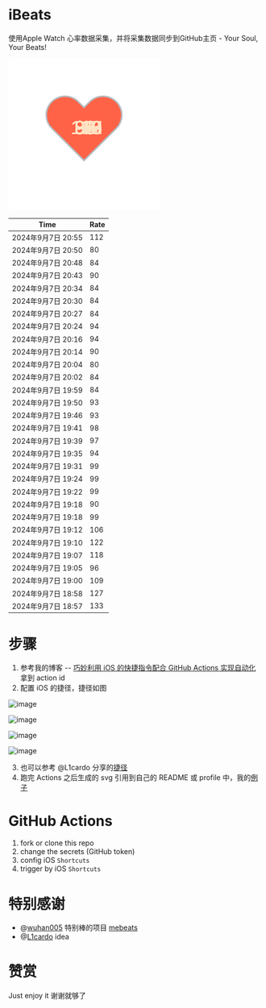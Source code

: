 # iBeats
使用Apple Watch 心率数据采集，并将采集数据同步到GitHub主页 - Your Soul, Your Beats!

![](./files/heart.svg)

<!--START_SECTION:my_heart_rate-->
| Time | Rate | 
 | ---- | ---- | 
| 2024年9月7日 20:55 | 112 |
| 2024年9月7日 20:50 | 80 |
| 2024年9月7日 20:48 | 84 |
| 2024年9月7日 20:43 | 90 |
| 2024年9月7日 20:34 | 84 |
| 2024年9月7日 20:30 | 84 |
| 2024年9月7日 20:27 | 84 |
| 2024年9月7日 20:24 | 94 |
| 2024年9月7日 20:16 | 94 |
| 2024年9月7日 20:14 | 90 |
| 2024年9月7日 20:04 | 80 |
| 2024年9月7日 20:02 | 84 |
| 2024年9月7日 19:59 | 84 |
| 2024年9月7日 19:50 | 93 |
| 2024年9月7日 19:46 | 93 |
| 2024年9月7日 19:41 | 98 |
| 2024年9月7日 19:39 | 97 |
| 2024年9月7日 19:35 | 94 |
| 2024年9月7日 19:31 | 99 |
| 2024年9月7日 19:24 | 99 |
| 2024年9月7日 19:22 | 99 |
| 2024年9月7日 19:18 | 90 |
| 2024年9月7日 19:18 | 99 |
| 2024年9月7日 19:12 | 106 |
| 2024年9月7日 19:10 | 122 |
| 2024年9月7日 19:07 | 118 |
| 2024年9月7日 19:05 | 96 |
| 2024年9月7日 19:00 | 109 |
| 2024年9月7日 18:58 | 127 |
| 2024年9月7日 18:57 | 133 |

<!--END_SECTION:my_heart_rate-->

# 步骤
1. 参考我的博客 -- [巧妙利用 iOS 的快捷指令配合 GitHub Actions 实现自动化](https://github.com/yihong0618/gitblog/issues/198) 拿到 action id
2. 配置 iOS 的捷径，捷径如图

![image](https://user-images.githubusercontent.com/15976103/122154218-0db0b480-ce97-11eb-93bb-5aec07c558dc.png)

![image](https://user-images.githubusercontent.com/15976103/122154236-186b4980-ce97-11eb-8e4b-70551a0391ae.png)

![image](https://user-images.githubusercontent.com/15976103/122154268-2d47dd00-ce97-11eb-902e-3acf292265a9.png)

![image](https://user-images.githubusercontent.com/15976103/122174055-fa144680-ceb4-11eb-9be2-3eb83cd516f7.png)

3. 也可以参考 @L1cardo 分享的[捷径](https://www.icloud.com/shortcuts/6ab6047b459c41ad822ad6b94b1c03d4)
4. 跑完 Actions 之后生成的 svg 引用到自己的 README 或 profile 中，我的[例子](https://github.com/yihong0618) 

# GitHub Actions

1. fork or clone this repo
2. change the secrets (GitHub token)
3. config iOS `Shortcuts` 
4. trigger by iOS `Shortcuts`

# 特别感谢
- @[wuhan005](https://github.com/wuhan005) 特别棒的项目 [mebeats](https://github.com/wuhan005/mebeats)
- @[L1cardo](https://github.com/L1cardo) idea

# 赞赏
Just enjoy it
谢谢就够了
